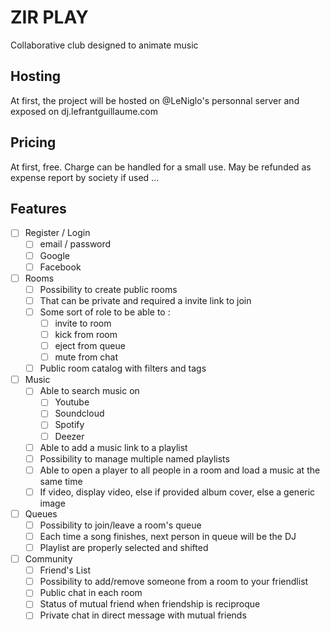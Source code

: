 # ZIR PLAY

Collaborative club designed to animate music

## Hosting

At first, the project will be hosted on @LeNiglo's personnal server and exposed on dj.lefrantguillaume.com

## Pricing

At first, free. Charge can be handled for a small use.
May be refunded as expense report by society if used ...

## Features

- [ ] Register / Login
    - [ ] email / password
    - [ ] Google
    - [ ] Facebook
- [ ] Rooms
    - [ ] Possibility to create public rooms
    - [ ] That can be private and required a invite link to join
    - [ ] Some sort of role to be able to :
        - [ ] invite to room
        - [ ] kick from room
        - [ ] eject from queue
        - [ ] mute from chat
    - [ ] Public room catalog with filters and tags
- [ ] Music
    - [ ] Able to search music on
        - [ ] Youtube
        - [ ] Soundcloud
        - [ ] Spotify
        - [ ] Deezer
    - [ ] Able to add a music link to a playlist
    - [ ] Possibility to manage multiple named playlists
    - [ ] Able to open a player to all people in a room and load a music at the same time
    - [ ] If video, display video, else if provided album cover, else a generic image
- [ ] Queues
    - [ ] Possibility to join/leave a room's queue
    - [ ] Each time a song finishes, next person in queue will be the DJ
    - [ ] Playlist are properly selected and shifted
- [ ] Community
    - [ ] Friend's List
    - [ ] Possibility to add/remove someone from a room to your friendlist
    - [ ] Public chat in each room
    - [ ] Status of mutual friend when friendship is reciproque
    - [ ] Private chat in direct message with mutual friends
